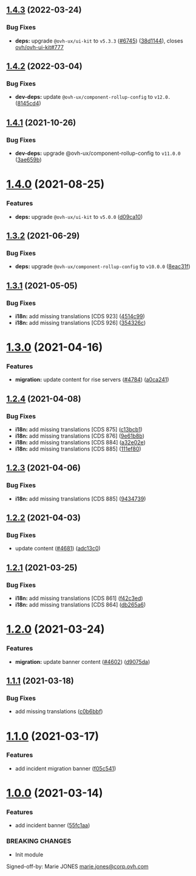 ## [1.4.3](https://github.com/ovh/manager/compare/@ovh-ux/manager-incident-banner@1.4.2...@ovh-ux/manager-incident-banner@1.4.3) (2022-03-24)


### Bug Fixes

* **deps:** upgrade `@ovh-ux/ui-kit` to `v5.3.3` ([#6745](https://github.com/ovh/manager/issues/6745)) ([38d1144](https://github.com/ovh/manager/commit/38d11445b3671755758d153a4f4a166c7946705c)), closes [ovh/ovh-ui-kit#777](https://github.com/ovh/ovh-ui-kit/issues/777)



## [1.4.2](https://github.com/ovh/manager/compare/@ovh-ux/manager-incident-banner@1.4.1...@ovh-ux/manager-incident-banner@1.4.2) (2022-03-04)


### Bug Fixes

* **dev-deps:** update `@ovh-ux/component-rollup-config` to `v12.0.` ([8145cd4](https://github.com/ovh/manager/commit/8145cd44a34cec071db4b5267182705625951077))



## [1.4.1](https://github.com/ovh/manager/compare/@ovh-ux/manager-incident-banner@1.4.0...@ovh-ux/manager-incident-banner@1.4.1) (2021-10-26)


### Bug Fixes

* **dev-deps:** upgrade @ovh-ux/component-rollup-config to `v11.0.0` ([3ae659b](https://github.com/ovh/manager/commit/3ae659bea59244fd5660375b9dac52055cc374b0))



# [1.4.0](https://github.com/ovh/manager/compare/@ovh-ux/manager-incident-banner@1.3.2...@ovh-ux/manager-incident-banner@1.4.0) (2021-08-25)


### Features

* **deps:** upgrade `@ovh-ux/ui-kit` to `v5.0.0` ([d09ca10](https://github.com/ovh/manager/commit/d09ca10f4b7ca629e0b2f1fcb59278ea7f309a9e))



## [1.3.2](https://github.com/ovh/manager/compare/@ovh-ux/manager-incident-banner@1.3.1...@ovh-ux/manager-incident-banner@1.3.2) (2021-06-29)


### Bug Fixes

* **deps:** upgrade `@ovh-ux/component-rollup-config` to `v10.0.0` ([8eac31f](https://github.com/ovh/manager/commit/8eac31f81e46d1570c131cf55788d6435842ab6d))



## [1.3.1](https://github.com/ovh/manager/compare/@ovh-ux/manager-incident-banner@1.3.0...@ovh-ux/manager-incident-banner@1.3.1) (2021-05-05)


### Bug Fixes

* **i18n:** add missing translations [CDS 923] ([4514c99](https://github.com/ovh/manager/commit/4514c999b9d0def0cfe5993c95968939a08027ee))
* **i18n:** add missing translations [CDS 926] ([354326c](https://github.com/ovh/manager/commit/354326c8df20a7539c237230113692c8a4e355f2))



# [1.3.0](https://github.com/ovh/manager/compare/@ovh-ux/manager-incident-banner@1.2.4...@ovh-ux/manager-incident-banner@1.3.0) (2021-04-16)


### Features

* **migration:** update content for rise servers ([#4784](https://github.com/ovh/manager/issues/4784)) ([a0ca241](https://github.com/ovh/manager/commit/a0ca241a21183bbd4ff5fc70638cbea8721e0667))



## [1.2.4](https://github.com/ovh/manager/compare/@ovh-ux/manager-incident-banner@1.2.3...@ovh-ux/manager-incident-banner@1.2.4) (2021-04-08)


### Bug Fixes

* **i18n:** add missing translations [CDS 875] ([c13bcb1](https://github.com/ovh/manager/commit/c13bcb18a7e5cd28662ef9cc2158776bde0b6db1))
* **i18n:** add missing translations [CDS 876] ([9e61b8b](https://github.com/ovh/manager/commit/9e61b8bde2bf1497048fdcd0ebd5a3dd85784ada))
* **i18n:** add missing translations [CDS 884] ([a32e02e](https://github.com/ovh/manager/commit/a32e02eefb033d6163531307519f50508798ca69))
* **i18n:** add missing translations [CDS 885] ([111ef80](https://github.com/ovh/manager/commit/111ef8058c0d9c0c7f58946c800640a0c45a406a))



## [1.2.3](https://github.com/ovh/manager/compare/@ovh-ux/manager-incident-banner@1.2.2...@ovh-ux/manager-incident-banner@1.2.3) (2021-04-06)


### Bug Fixes

* **i18n:** add missing translations [CDS 885] ([9434739](https://github.com/ovh/manager/commit/9434739f3f625bdf5d3e363e283bb5e7a1c1d0b2))



## [1.2.2](https://github.com/ovh/manager/compare/@ovh-ux/manager-incident-banner@1.2.1...@ovh-ux/manager-incident-banner@1.2.2) (2021-04-03)


### Bug Fixes

* update content ([#4681](https://github.com/ovh/manager/issues/4681)) ([adc13c0](https://github.com/ovh/manager/commit/adc13c0d4c467eb84cc2f433c3e7bb67652f7555))



## [1.2.1](https://github.com/ovh/manager/compare/@ovh-ux/manager-incident-banner@1.2.0...@ovh-ux/manager-incident-banner@1.2.1) (2021-03-25)


### Bug Fixes

* **i18n:** add missing translations [CDS 861] ([f42c3ed](https://github.com/ovh/manager/commit/f42c3edeeb30a0307c245d35a42ec7a8e428a1d4))
* **i18n:** add missing translations [CDS 864] ([db265a6](https://github.com/ovh/manager/commit/db265a6ab958b0afc3a7c297fa890d6c11ed250c))



# [1.2.0](https://github.com/ovh/manager/compare/@ovh-ux/manager-incident-banner@1.1.1...@ovh-ux/manager-incident-banner@1.2.0) (2021-03-24)


### Features

* **migration:** update banner content ([#4602](https://github.com/ovh/manager/issues/4602)) ([d9075da](https://github.com/ovh/manager/commit/d9075da77b8ac67f2e4e4e64d82b22c5a061c5f4))



## [1.1.1](https://github.com/ovh/manager/compare/@ovh-ux/manager-incident-banner@1.1.0...@ovh-ux/manager-incident-banner@1.1.1) (2021-03-18)


### Bug Fixes

* add missing translations ([c0b6bbf](https://github.com/ovh/manager/commit/c0b6bbf3adeee350c48795c436c8430f3c44daf1))



# [1.1.0](https://github.com/ovh/manager/compare/@ovh-ux/manager-incident-banner@1.0.0...@ovh-ux/manager-incident-banner@1.1.0) (2021-03-17)


### Features

* add incident migration banner ([f05c541](https://github.com/ovh/manager/commit/f05c541b027a1af92f211c7d17bb08c8c466eb50))



# [1.0.0](https://github.com/ovh/manager/compare/@ovh-ux/manager-incident-banner@0.0.0...@ovh-ux/manager-incident-banner@1.0.0) (2021-03-14)


### Features

* add incident banner ([55fc1aa](https://github.com/ovh/manager/commit/55fc1aa2499bca3f0bb0b438dcfe23cdbe30694f))


### BREAKING CHANGES

* Init module

Signed-off-by: Marie JONES <marie.jones@corp.ovh.com>



